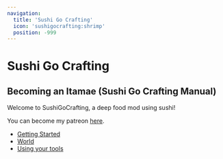 ```yaml
---
navigation:
  title: 'Sushi Go Crafting'
  icon: 'sushigocrafting:shrimp'
  position: -999
---
```


# Sushi Go Crafting

## Becoming an Itamae (Sushi Go Crafting Manual)

Welcome to SushiGoCrafting, a deep food mod using sushi!

You can become my patreon [here](https://www.patreon.com/buuz135).

- [Getting Started](getting_started.md)
- [World](world.md)
- [Using your tools](using_tools.md)
